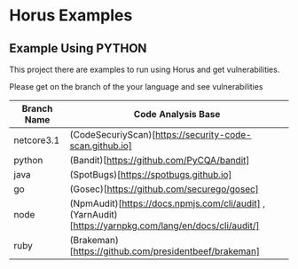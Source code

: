 # Horus Examples

## Example Using PYTHON

This project there are examples to run using Horus and get vulnerabilities.

Please get on the branch of the your language and see vulnerabilities

|              Branch Name              |                 Code Analysis Base                                                                        |
|---------------------------------------|-----------------------------------------------------------------------------------------------------------|
| netcore3.1                            | (CodeSecuriyScan)[https://security-code-scan.github.io]                                                   |
| python                                | (Bandit)[https://github.com/PyCQA/bandit]                                                                 |
| java                                  | (SpotBugs)[https://spotbugs.github.io]                                                                    |
| go                                    | (Gosec)[https://github.com/securego/gosec]                                                                |
| node                                  | (NpmAudit)[https://docs.npmjs.com/cli/audit] , (YarnAudit)[https://yarnpkg.com/lang/en/docs/cli/audit/]   |
| ruby                                  | (Brakeman)[https://github.com/presidentbeef/brakeman]                                                     |
